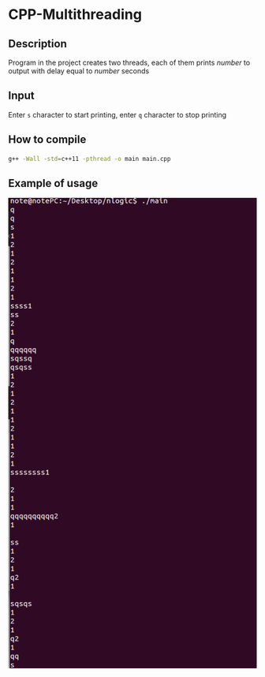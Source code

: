 # CPP-Multithreading

## Description
Program in the project creates two threads, each of them prints _number_ to output with delay equal to _number_ seconds

## Input
Enter `s` character to start printing, enter `q` character to stop printing

## How to compile
```bash
g++ -Wall -std=c++11 -pthread -o main main.cpp
```

## Example of usage
![Drag Racing](https://raw.githubusercontent.com/gologames/CPP-Multithreading/main/docs/using.png)
